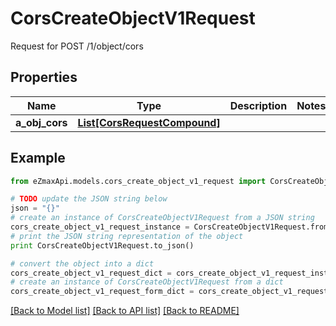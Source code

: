 # CorsCreateObjectV1Request

Request for POST /1/object/cors

## Properties

Name | Type | Description | Notes
------------ | ------------- | ------------- | -------------
**a_obj_cors** | [**List[CorsRequestCompound]**](CorsRequestCompound.md) |  | 

## Example

```python
from eZmaxApi.models.cors_create_object_v1_request import CorsCreateObjectV1Request

# TODO update the JSON string below
json = "{}"
# create an instance of CorsCreateObjectV1Request from a JSON string
cors_create_object_v1_request_instance = CorsCreateObjectV1Request.from_json(json)
# print the JSON string representation of the object
print CorsCreateObjectV1Request.to_json()

# convert the object into a dict
cors_create_object_v1_request_dict = cors_create_object_v1_request_instance.to_dict()
# create an instance of CorsCreateObjectV1Request from a dict
cors_create_object_v1_request_form_dict = cors_create_object_v1_request.from_dict(cors_create_object_v1_request_dict)
```
[[Back to Model list]](../README.md#documentation-for-models) [[Back to API list]](../README.md#documentation-for-api-endpoints) [[Back to README]](../README.md)



